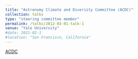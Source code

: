 ```yaml
---
title: "Astronomy Climate and Diversity Committee (ACDC)"
collection: talks
type: "steering committee member"
permalink: /talks/2012-03-01-talk-1
venue: "Yale University"
#date: 2021-02-1
#location: "San Francisco, California"
---
```


[ACDC](https://campuspress.yale.edu/acdc/)